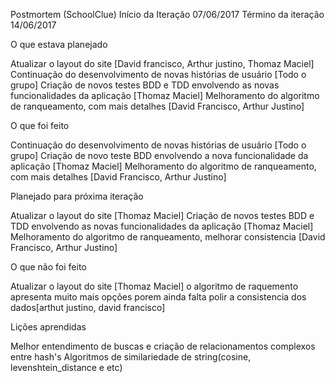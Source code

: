 Postmortem (SchoolClue)
Início da Iteração
07/06/2017
Término da iteração
14/06/2017

O que estava planejado

Atualizar o layout do site [David francisco, Arthur justino, Thomaz Maciel]
Continuação do desenvolvimento de novas histórias de usuário [Todo o grupo]
Criação de novos testes BDD e TDD envolvendo as novas funcionalidades da aplicação [Thomaz Maciel]
Melhoramento do algoritmo de ranqueamento, com mais detalhes [David Francisco, Arthur Justino]

O que foi feito

Continuação do desenvolvimento de novas histórias de usuário [Todo o grupo]
Criação de novo teste BDD envolvendo a nova funcionalidade da aplicação [Thomaz Maciel]
Melhoramento do algoritmo de ranqueamento, com mais detalhes [David Francisco, Arthur Justino]

Planejado para próxima iteração

Atualizar o layout do site [Thomaz Maciel]
Criação de novos testes BDD e TDD envolvendo as novas funcionalidades da aplicação [Thomaz Maciel]
Melhoramento do algoritmo de ranqueamento, melhorar consistencia [David Francisco, Arthur Justino]

O que não foi feito

Atualizar o layout do site [Thomaz Maciel]
o algoritmo de raquemento apresenta muito mais opções porem ainda falta polir a consistencia dos dados[arthut justino, david francisco]

Lições aprendidas

Melhor entendimento de buscas e criação de relacionamentos complexos entre hash's
Algoritmos de similariedade de string(cosine, levenshtein_distance e etc)